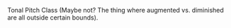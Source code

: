 Tonal Pitch Class (Maybe not? The thing where augmented vs. diminished are all outside certain bounds).
